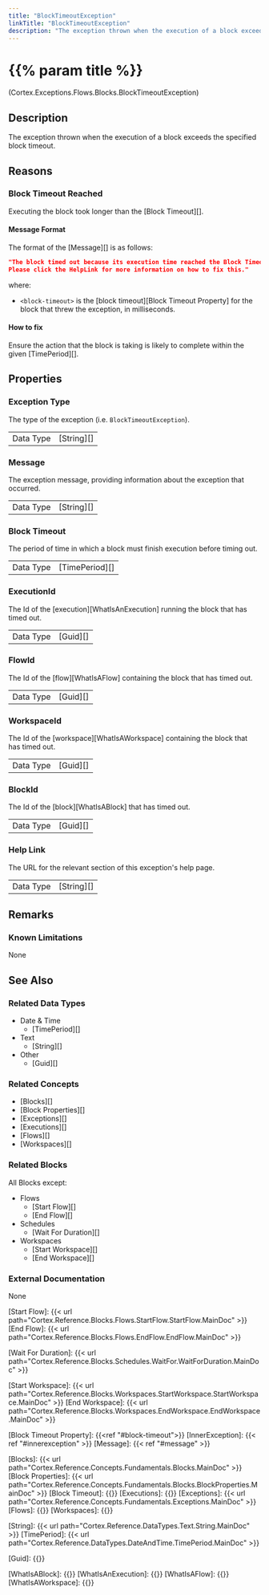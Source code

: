 ```yaml
---
title: "BlockTimeoutException"
linkTitle: "BlockTimeoutException"
description: "The exception thrown when the execution of a block exceeds the specified block timeout."
---
```


# {{% param title %}}

<p class="namespace">(Cortex.Exceptions.Flows.Blocks.BlockTimeoutException)</p>

## Description

The exception thrown when the execution of a block exceeds the specified block timeout.

## Reasons

### Block Timeout Reached

Executing the block took longer than the [Block Timeout][].

#### Message Format

The format of the [Message][] is as follows:

```json
"The block timed out because its execution time reached the Block Timeout of <block-timeout> milliseconds.
Please click the HelpLink for more information on how to fix this."
```

where:

* `<block-timeout>` is the [block timeout][Block Timeout Property] for the block that threw the exception, in milliseconds.

#### How to fix

Ensure the action that the block is taking is likely to complete within the given [TimePeriod][].

## Properties

### Exception Type

The type of the exception (i.e. `BlockTimeoutException`).

| | |
|-----------|------------|
| Data Type | [String][] |

### Message

The exception message, providing information about the exception that occurred.

| | |
|-----------|------------|
| Data Type | [String][] |

### Block Timeout

The period of time in which a block must finish execution before timing out.

| | |
|-----------|------------|
| Data Type | [TimePeriod][] |

### ExecutionId

The Id of the [execution][WhatIsAnExecution] running the block that has timed out.

| | |
|-----------|------------|
| Data Type | [Guid][] |

### FlowId

The Id of the [flow][WhatIsAFlow] containing the block that has timed out.

| | |
|-----------|------------|
| Data Type | [Guid][] |

### WorkspaceId

The Id of the [workspace][WhatIsAWorkspace] containing the block that has timed out.

| | |
|-----------|------------|
| Data Type | [Guid][] |

### BlockId

The Id of the [block][WhatIsABlock] that has timed out.

| | |
|-----------|------------|
| Data Type | [Guid][] |

### Help Link

The URL for the relevant section of this exception's help page.

| | |
|-----------|------------|
| Data Type | [String][] |

## Remarks

### Known Limitations

None

## See Also

### Related Data Types

* Date & Time
  * [TimePeriod][]
* Text
  * [String][]
* Other
  * [Guid][]

### Related Concepts

* [Blocks][]
* [Block Properties][]
* [Exceptions][]
* [Executions][]
* [Flows][]
* [Workspaces][]

### Related Blocks

All Blocks except:

* Flows
  * [Start Flow][]
  * [End Flow][]
* Schedules
  * [Wait For Duration][]
* Workspaces
  * [Start Workspace][]
  * [End Workspace][]
  
### External Documentation

None

[Start Flow]: {{< url path="Cortex.Reference.Blocks.Flows.StartFlow.StartFlow.MainDoc" >}}
[End Flow]: {{< url path="Cortex.Reference.Blocks.Flows.EndFlow.EndFlow.MainDoc" >}}

[Wait For Duration]: {{< url path="Cortex.Reference.Blocks.Schedules.WaitFor.WaitForDuration.MainDoc" >}}

[Start Workspace]: {{< url path="Cortex.Reference.Blocks.Workspaces.StartWorkspace.StartWorkspace.MainDoc" >}}
[End Workspace]: {{< url path="Cortex.Reference.Blocks.Workspaces.EndWorkspace.EndWorkspace.MainDoc" >}}

[Block Timeout Property]: {{<ref "#block-timeout">}}
[InnerException]: {{< ref "#innerexception" >}}
[Message]: {{< ref "#message" >}}

[Blocks]: {{< url path="Cortex.Reference.Concepts.Fundamentals.Blocks.MainDoc" >}}
[Block Properties]: {{< url path="Cortex.Reference.Concepts.Fundamentals.Blocks.BlockProperties.MainDoc" >}}
[Block Timeout]: {{<url path="Cortex.Reference.Concepts.Fundamentals.Blocks.BlockProperties.CommonProperties.BlockTimeoutProperty">}}
[Executions]: {{<url path ="Cortex.Reference.Concepts.Fundamentals.Executions.MainDoc">}}
[Exceptions]: {{< url path="Cortex.Reference.Concepts.Fundamentals.Exceptions.MainDoc" >}}
[Flows]: {{<url path="Cortex.Reference.Concepts.Fundamentals.Flows.MainDoc">}}
[Workspaces]: {{<url path="Cortex.Reference.Concepts.Fundamentals.Workspaces.MainDoc">}}

[String]: {{< url path="Cortex.Reference.DataTypes.Text.String.MainDoc" >}}
[TimePeriod]: {{< url path="Cortex.Reference.DataTypes.DateAndTime.TimePeriod.MainDoc" >}}

[Guid]: {{<url path="Cortex.Reference.DataTypes.Other.Guid.MainDoc">}}

[WhatIsABlock]: {{<url path="Cortex.Reference.Concepts.Fundamentals.Blocks.WhatIsABlock.MainDoc">}}
[WhatIsAnExecution]: {{<url path="Cortex.Reference.Concepts.Fundamentals.Executions.WhatIsAnExecution.MainDoc">}}
[WhatIsAFlow]: {{<url path="Cortex.Reference.Concepts.Fundamentals.Flows.WhatIsAFlow.MainDoc">}}
[WhatIsAWorkspace]: {{<url path="Cortex.Reference.Concepts.Fundamentals.Workspaces.WhatIsAWorkspace.MainDoc">}}
